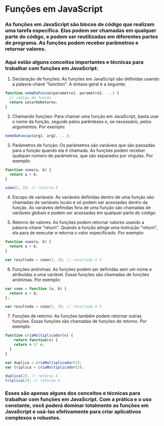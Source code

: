 # Funções em JavaScript

### As funções em JavaScript são blocos de código que realizam uma tarefa específica. Elas podem ser chamadas em qualquer parte do código, e podem ser reutilizadas em diferentes partes do programa. As funções podem receber parâmetros e retornar valores.

### Aqui estão alguns conceitos importantes e técnicas para trabalhar com funções em JavaScript:

1. Declaração de funções: As funções em JavaScript são definidas usando a palavra-chave "function". A sintaxe geral é a seguinte:

```js
function nomeDaFuncao(parametro1, parametro2, ...) {
  // código da função
  return valorDeRetorno;
}
```

2. Chamando funções: Para chamar uma função em JavaScript, basta usar o nome da função, seguido pelos parênteses e, se necessário, pelos argumentos. Por exemplo:

```js
nomeDaFuncao(arg1, arg2, ...);
```

3. Parâmetros de função: Os parâmetros são variáveis que são passadas para a função quando ela é chamada. As funções podem receber qualquer número de parâmetros, que são separados por vírgulas. Por exemplo:

```js
function soma(a, b) {
  return a + b;
}

soma(2, 3); // retorna 5
```

4. Escopo de variáveis: As variáveis definidas dentro de uma função são chamadas de variáveis locais e só podem ser acessadas dentro da função. As variáveis definidas fora de uma função são chamadas de variáveis globais e podem ser acessadas em qualquer parte do código.

5. Retorno de valores: As funções podem retornar valores usando a palavra-chave "return". Quando a função atinge uma instrução "return", ela para de executar e retorna o valor especificado. Por exemplo:

```js
function soma(a, b) {
  return a + b;
}

var resultado = soma(2, 3); // resultado é 5
```

6. Funções anônimas: As funções podem ser definidas sem um nome e atribuídas a uma variável. Essas funções são chamadas de funções anônimas. Por exemplo:

```js
var soma = function (a, b) {
  return a + b;
};

var resultado = soma(2, 3); // resultado é 5
```

7. Funções de retorno: As funções também podem retornar outras funções. Essas funções são chamadas de funções de retorno. Por exemplo:

```js
function criaMultiplicador(n) {
    return function(x) {
    return n \* x;
  }
}

var duplica = criaMultiplicador(2);
var triplica = criaMultiplicador(3);

duplica(2); // retorna 4
triplica(2); // retorna 6
```

### Esses são apenas alguns dos conceitos e técnicas para trabalhar com funções em JavaScript. Com a prática e o uso constante, você poderá dominar totalmente as funções em JavaScript e usá-las efetivamente para criar aplicativos complexos e robustos.
